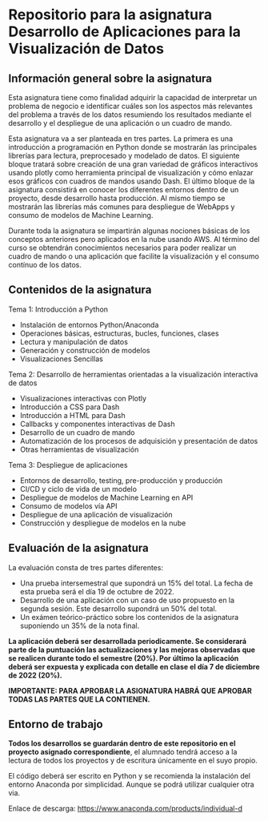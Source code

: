 # Repositorio para la asignatura Desarrollo de Aplicaciones para la Visualización de Datos

## Información general sobre la asignatura

Esta asignatura tiene como finalidad adquirir la capacidad de interpretar un problema de negocio e identificar cuáles son los aspectos más
relevantes del problema a través de los datos resumiendo los resultados mediante el desarrollo y el despliegue de una aplicación o un
cuadro de mando.

Esta asignatura va a ser planteada en tres partes. La primera es una introducción a programación en Python donde se mostrarán las
principales librerías para lectura, preprocesado y modelado de datos. El siguiente bloque tratará sobre creación de una gran variedad de
gráficos interactivos usando plotly como herramienta principal de visualización y cómo enlazar esos gráficos con cuadros de mandos
usando Dash. El último bloque de la asignatura consistirá en conocer los diferentes entornos dentro de un proyecto, desde desarrollo
hasta producción. Al mismo tiempo se mostrarán las librerías más comunes para despliegue de WebApps y consumo de modelos de
Machine Learning.

Durante toda la asignatura se impartirán algunas nociones básicas de los conceptos anteriores pero aplicados en la nube usando AWS. 
Al término del curso se obtendrán conocimientos necesarios para poder realizar un cuadro de mando o una aplicación que facilite la
visualización y el consumo contínuo de los datos.

## Contenidos de la asignatura

Tema 1: Introducción a Python
* Instalación de entornos Python/Anaconda
* Operaciones básicas, estructuras, bucles, funciones, clases
* Lectura y manipulación de datos
* Generación y construcción de modelos
* Visualizaciones Sencillas

Tema 2: Desarrollo de herramientas orientadas a la visualización interactiva de datos
* Visualizaciones interactivas con Plotly
* Introducción a CSS para Dash
* Introducción a HTML para Dash
* Callbacks y componentes interactivas de Dash
* Desarrollo de un cuadro de mando
* Automatización de los procesos de adquisición y presentación de datos
* Otras herramientas de visualización

Tema 3: Despliegue de aplicaciones
* Entornos de desarrollo, testing, pre-producción y producción
* CI/CD y ciclo de vida de un modelo
* Despliegue de modelos de Machine Learning en API
* Consumo de modelos vía API
* Despliegue de una aplicación de visualización
* Construcción y despliegue de modelos en la nube

## Evaluación de la asignatura 

La evaluación consta de tres partes diferentes:

* Una prueba intersemestral que supondrá un 15% del total. La fecha de esta prueba será el día 19 de octubre de 2022.
* Desarrollo de una aplicación con un caso de uso propuesto en la segunda sesión. Este desarrollo supondrá un 50% del total. 
* Un exámen teórico-práctico sobre los contenidos de la asignatura suponiendo un 35% de la nota final.  

__La aplicación deberá ser desarrollada periodicamente. Se considerará parte de la puntuación las actualizaciones y las mejoras observadas que se realicen durante todo el semestre (20%). Por último la aplicación deberá ser expuesta y explicada con detalle en clase el día 7 de diciembre de 2022 (20%).__

__IMPORTANTE: PARA APROBAR LA ASIGNATURA HABRÁ QUE APROBAR TODAS LAS PARTES QUE LA CONTIENEN.__

## Entorno de trabajo

__Todos los desarrollos se guardarán dentro de este repositorio en el proyecto asignado correspondiente__, el alumnado tendrá acceso a la lectura de todos los proyectos y de escritura únicamente en el suyo propio.

El código deberá ser escrito en Python y se recomienda la instalación del entorno Anaconda por simplicidad. Aunque se podrá utilizar cualquier otra via.

Enlace de descarga: https://www.anaconda.com/products/individual-d

